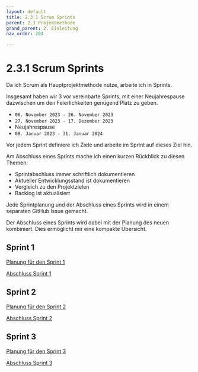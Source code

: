 ```yaml
---
layout: default
title: 2.3.1 Scrum Sprints
parent: 2.3 Projektmethode
grand_parent: 2. Einleitung
nav_order: 204

---
```


# 2.3.1 Scrum Sprints

Da ich Scrum als Hauptprojektmethode nutze, arbeite ich in Sprints.

Insgesamt haben wir 3 vor vereinbarte Sprints, mit einer Neujahrespause dazwischen um den Feierlichkeiten genügend Platz zu geben.

* `06. November 2023 - 26. November 2023`
* `27. November 2023 - 17. Dezember 2023`
* Neujahrespause
* `08. Januar 2023 - 31. Januar 2024`

Vor jedem Sprint definiere ich Ziele und arbeite im Sprint auf dieses Ziel hin.

Am Abschluss eines Sprints mache ich einen kurzen Rückblick zu diesen Themen:

* Sprintabschluss immer schriftlich dokumentieren
* Aktueller Entwicklungsstand ist dokumentieren
* Vergleich zu den Projektzielen
* Backlog ist aktualisiert

Jede Sprintplanung und der Abschluss eines Sprints wird in einem separaten GitHub Issue gemacht.

Der Abschluss eines Sprints wird dabei mit der Planung des neuen kombiniert. Dies ermöglicht mir eine kompakte Übersicht.

## Sprint 1

[Planung für den Sprint 1](https://github.com/Euthal02/SemArb2-DrawioToJPGPipeline/issues/2)

[Abschluss Sprint 1](https://github.com/Euthal02/SemArb2-DrawioToJPGPipeline/issues/5)

## Sprint 2

[Planung für den Sprint 2](https://github.com/Euthal02/SemArb2-DrawioToJPGPipeline/issues/5)

[Abschluss Sprint 2](https://github.com/Euthal02/SemArb2-DrawioToJPGPipeline/issues/6)

## Sprint 3

[Planung für den Sprint 3](https://github.com/Euthal02/SemArb2-DrawioToJPGPipeline/issues/6)

[Abschluss Sprint 3](https://github.com/Euthal02/SemArb2-DrawioToJPGPipeline/issues/7)
